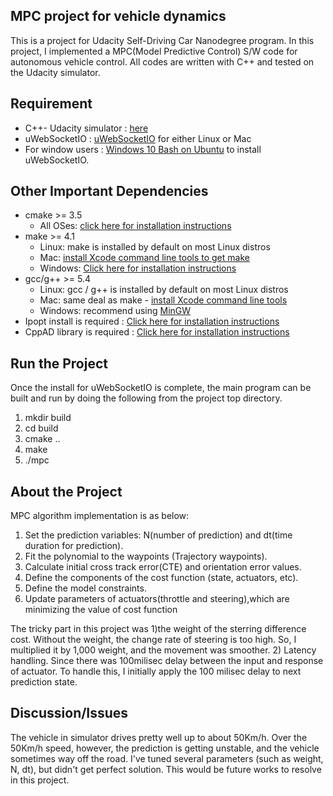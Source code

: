 ## MPC project for vehicle dynamics 
This is a project for Udacity Self-Driving Car Nanodegree program. In this project, I implemented a MPC(Model Predictive Control) S/W code for autonomous vehicle control. All codes are written with C++ and tested on the Udacity simulator. 

## Requirement 
- C++- Udacity simulator : [here](https://github.com/udacity/self-driving-car-sim/releases)
- uWebSocketIO : [uWebSocketIO](https://github.com/uWebSockets/uWebSockets) for either Linux or Mac
- For window users : [Windows 10 Bash on Ubuntu](https://www.howtogeek.com/249966/how-to-install-and-use-the-linux-bash-shell-on-windows-10/) to install uWebSocketIO. 

## Other Important Dependencies
* cmake >= 3.5  
  * All OSes: [click here for installation instructions](https://cmake.org/install/)
* make >= 4.1  
  * Linux: make is installed by default on most Linux distros  
  * Mac: [install Xcode command line tools to get make](https://developer.apple.com/xcode/features/)  
  * Windows: [Click here for installation instructions](http://gnuwin32.sourceforge.net/packages/make.htm)
* gcc/g++ >= 5.4  
  * Linux: gcc / g++ is installed by default on most Linux distros  
  * Mac: same deal as make - [install Xcode command line tools](https://developer.apple.com/xcode/features/)  
  * Windows: recommend using [MinGW](http://www.mingw.org/)
* Ipopt install is required : [Click here for installation instructions](https://projects.coin-or.org/Ipopt/)
* CppAD library is required : [Click here for installation instructions](https://www.coin-or.org/CppAD/)
  
## Run the Project 
Once the install for uWebSocketIO is complete, the main program can be built and run by doing the following from the project top directory.

1. mkdir build
2. cd build
3. cmake ..
4. make
5. ./mpc

## About the Project 
MPC algorithm implementation is as below: 
1) Set the prediction variables: N(number of prediction) and dt(time duration for prediction).
2) Fit the polynomial to the waypoints (Trajectory waypoints).
3) Calculate initial cross track error(CTE) and orientation error values.
4) Define the components of the cost function (state, actuators, etc). 
5) Define the model constraints. 
6) Update parameters of actuators(throttle and steering),which are minimizing the value of cost function

The tricky part in this project was 1)the weight of the sterring difference cost. Without the weight, the change rate of steering is too high. So, I multiplied it by 1,000 weight, and the movement was smoother. 2) Latency handling. Since there was 100milisec delay between the input and response of actuator. To handle this, I initially apply the 100 milisec delay to next prediction state. 

## Discussion/Issues 
The vehicle in simulator drives pretty well up to about 50Km/h. Over the 50Km/h speed, however, the prediction is getting unstable, and the vehicle sometimes way off the road. I've tuned several parameters (such as weight, N, dt), but didn't get perfect solution. This would be future works to resolve in this project.  
